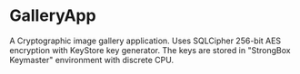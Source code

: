 # GalleryApp

A Cryptographic image gallery application. Uses SQLCipher 256-bit AES encryption with KeyStore key generator. The keys are stored in "StrongBox Keymaster" environment with discrete CPU.

